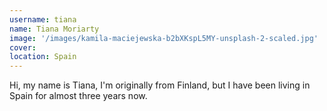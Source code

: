 ```yaml
---
username: tiana
name: Tiana Moriarty
image: '/images/kamila-maciejewska-b2bXKspL5MY-unsplash-2-scaled.jpg'
cover:
location: Spain
---
```

Hi, my name is Tiana, I'm originally from Finland, but I have been living in Spain for almost three years now.
